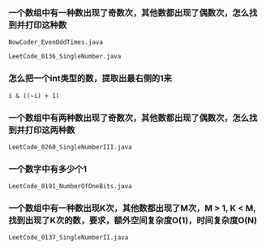 ### 一个数组中有一种数出现了奇数次，其他数都出现了偶数次，怎么找到并打印这种数 

```
NowCoder_EvenOddTimes.java

LeetCode_0136_SingleNumber.java
```

### 怎么把一个int类型的数，提取出最右侧的1来

```
i & ((~i) + 1)
```

### 一个数组中有两种数出现了奇数次，其他数都出现了偶数次，怎么找到并打印这两种数

```
LeetCode_0260_SingleNumberIII.java
```

### 一个数字中有多少个1

```
LeetCode_0191_NumberOfOneBits.java
```

### 一个数组中有一种数出现K次，其他数都出现了M次，M > 1,  K < M, 找到出现了K次的数，要求，额外空间复杂度O(1)，时间复杂度O(N)

```
LeetCode_0137_SingleNumberII.java
```